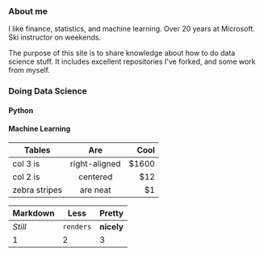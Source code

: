 ### About me
I like finance, statistics, and machine learning. Over 20 years at Microsoft. Ski instructor on weekends.

The purpose of this site is to share knowledge about how to do data science stuff.  It includes excellent repositories I've forked, and some work from myself. 

### Doing Data Science

#### Python

#### Machine Learning
| Tables        | Are           | Cool  |
| ------------- |:-------------:| -----:|
| col 3 is      | right-aligned | $1600 |
| col 2 is      | centered      |   $12 |
| zebra stripes | are neat      |    $1 |


Markdown | Less | Pretty
--- | --- | ---
*Still* | `renders` | **nicely**
1 | 2 | 3
